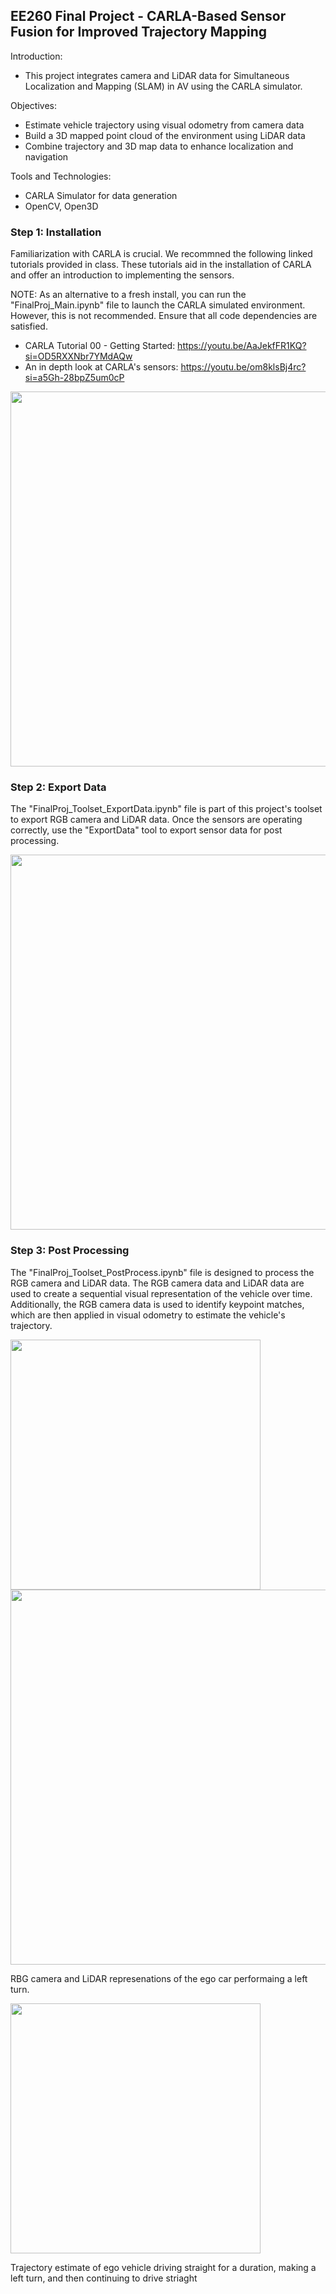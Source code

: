 ## EE260 Final Project - CARLA-Based Sensor Fusion for Improved Trajectory Mapping

Introduction: 
- This project integrates camera and LiDAR data for Simultaneous Localization and Mapping (SLAM) in AV using the CARLA simulator.

Objectives:
- Estimate vehicle trajectory using visual odometry from camera data
- Build a 3D mapped point cloud of the environment using LiDAR data
- Combine trajectory and 3D map data to enhance localization and navigation

Tools and Technologies:
- CARLA Simulator for data generation
- OpenCV, Open3D 

### Step 1: Installation
Familiarization with CARLA is crucial. We recommned the following linked tutorials provided in class. These tutorials aid in the installation of CARLA and offer an introduction to implementing the sensors. 

NOTE: As an alternative to a fresh install, you can run the "FinalProj_Main.ipynb" file to launch the CARLA simulated environment. However, this is not recommended. Ensure that all code dependencies are satisfied.   

 - CARLA Tutorial 00 - Getting Started: https://youtu.be/AaJekfFR1KQ?si=OD5RXXNbr7YMdAQw 
 - An in depth look at CARLA's sensors: https://youtu.be/om8klsBj4rc?si=a5Gh-28bpZ5um0cP

<img src="https://github.com/CZGITEE/EE260_Final/assets/121638425/589db968-4ae2-4ee6-bdf1-1604cafaa912" width="600">

### Step 2: Export Data
The "FinalProj_Toolset_ExportData.ipynb" file is part of this project's toolset to export RGB camera and LiDAR data.
Once the sensors are operating correctly, use the "ExportData" tool to export sensor data for post processing. 

<img src="https://github.com/CZGITEE/EE260_Final/assets/121638425/33b04fab-4560-4e97-8525-8e7a6cb49816" width="600">

### Step 3: Post Processing
The "FinalProj_Toolset_PostProcess.ipynb" file is designed to process the RGB camera and LiDAR data. The RGB camera data and LiDAR data are used to create a sequential visual representation of the vehicle over time. Additionally, the RGB camera data is used to identify keypoint matches, which are then applied in visual odometry to estimate the vehicle's trajectory.
 
 <img src="https://github.com/CZGITEE/EE260_Final/assets/121638425/693c8176-2408-4244-96a7-4411a5a5ba05" width="400">

 <img src="https://github.com/CZGITEE/EE260_Final/assets/121638425/ea0e9e89-83bb-4b82-8b4e-6836f5c47be1" width="600">

RBG camera and LiDAR represenations of the ego car performaing a left turn.

 <img src="https://github.com/CZGITEE/EE260_Final/assets/121638425/ec21830a-7e96-4ee6-b34f-f93289ec0e8a" width="400">

Trajectory estimate of ego vehicle driving straight for a duration, making a left turn, and then continuing to drive striaght









